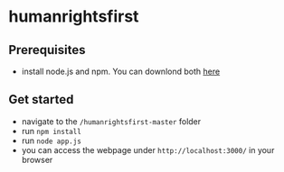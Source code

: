 # humanrightsfirst

## Prerequisites
* install node.js and npm. You can downlond both [here](https://www.npmjs.com/get-npm)

## Get started
* navigate to the `/humanrightsfirst-master` folder
* run `npm install`
* run `node app.js`
* you can access the webpage under `http://localhost:3000/` in your browser
